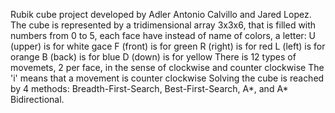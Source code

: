 Rubik cube project developed by Adler Antonio Calvillo and Jared Lopez.
The cube is represented by a tridimensional array 3x3x6, that is filled with numbers from 0 to 5, each face have instead of name of colors, a letter:
U (upper) is for white gace
F (front) is for green
R (right) is for red
L (left) is for orange
B (back) is for blue
D (down) is for yellow
There is 12 types of movemets, 2 per face, in the sense of clockwise and counter clockwise
The 'i' means that a movement is counter clockwise
Solving the cube is reached by 4 methods: Breadth-First-Search, Best-First-Search, A*, and A* Bidirectional.

